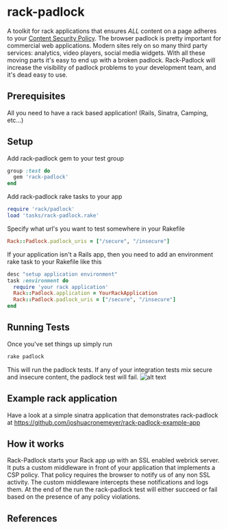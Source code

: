 # rack-padlock

A toolkit for rack applications that ensures _ALL_ content on a page adheres to your [Content Security Policy][W3C CSP spec].  The browser padlock is pretty important for commercial web applications. Modern sites rely on so many third party services: analytics, video players, social media widgets.  With all these moving parts it's easy to end up with a broken padlock. Rack-Padlock will increase the visibility of padlock problems to your development team, and it's dead easy to use.

## Prerequisites

All you need to have a rack based application! (Rails, Sinatra, Camping, etc...)

## Setup

Add rack-padlock gem to your test group

```ruby
group :test do
  gem 'rack-padlock'
end
```

Add rack-padlock rake tasks to your app

```ruby
require 'rack/padlock'
load 'tasks/rack-padlock.rake'
```

Specify what url's you want to test somewhere in your Rakefile

```ruby
Rack::Padlock.padlock_uris = ["/secure", "/insecure"]
```

If your application isn't a Rails app, then you need to add an environment rake task to your Rakefile like this
```ruby
desc "setup application environment"
task :environment do
  require 'your rack application'
  Rack::Padlock.application = YourRackApplication
  Rack::Padlock.padlock_uris = ["/secure", "/insecure"]
end
```
## Running Tests

Once you've set things up simply run

```bash
rake padlock
```

This will run the padlock tests.  If any of your integration tests mix secure and insecure content, the padlock test will fail. ![alt text](http://dl.dropbox.com/u/80061077/Screenshots/c.png "Example of failing tests")

## Example rack application

Have a look at a simple sinatra application that demonstrates rack-padlock at https://github.com/joshuacronemeyer/rack-padlock-example-app

## How it works

Rack-Padlock starts your Rack app up with an SSL enabled webrick server.  It puts a custom middleware in front of your application that implements a CSP policy.  That policy requires the browser to notify us of any non SSL activity.  The custom middleware intercepts these notifications and logs them.  At the end of the run the rack-padlock test will either succeed or fail based on the presence of any policy violations.

## References

[W3C CSP spec]: http://www.w3.org/TR/CSP/
